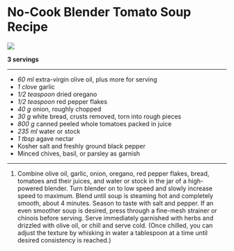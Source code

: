 # No-Cook Blender Tomato Soup Recipe

![](20151209-blender-tomato-soup-recipe-2-1500x1125.jpg)

**3 servings**

---

- *60 ml* extra-virgin olive oil, plus more for serving
- *1 clove* garlic
- *1/2 teaspoon* dried oregano
- *1/2 teaspoon* red pepper flakes
- *40 g* onion, roughly chopped
- *30 g* white bread, crusts removed, torn into rough pieces
- *800 g* canned peeled whole tomatoes packed in juice
- *235 ml* water or stock
- *1 tbsp* agave nectar
- Kosher salt and freshly ground black pepper
- Minced chives, basil, or parsley as garnish

---

1. Combine olive oil, garlic, onion, oregano, red pepper flakes, bread, tomatoes and their juices, and water or stock in the jar of a high-powered blender. Turn blender on to low speed and slowly increase speed to maximum. Blend until soup is steaming hot and completely smooth, about 4 minutes. Season to taste with salt and pepper. If an even smoother soup is desired, press through a fine-mesh strainer or chinois before serving. Serve immediately garnished with herbs and drizzled with olive oil, or chill and serve cold. (Once chilled, you can adjust the texture by whisking in water a tablespoon at a time until desired consistency is reached.)
